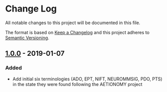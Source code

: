 # Change Log

All notable changes to this project will be documented in this file.

The format is based on [Keep a Changelog](http://keepachangelog.com)
and this project adheres to [Semantic Versioning](http://semver.org).

## [1.0.0](https://github.com/neurommsig/neurommsig-terminology/tree/v1.0.0) - 2019-01-07

### Added

- Add initial six terminologies (ADO, EPT, NIFT, NEUROMMSIG, PDO, PTS) in the state they were found following the AETIONOMY project
